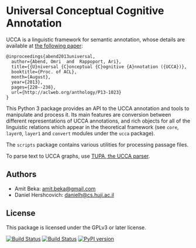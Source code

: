 Universal Conceptual Cognitive Annotation
============================
UCCA is a linguistic framework for semantic annotation, whose details
are available at [the following paper](http://www.cs.huji.ac.il/~oabend/papers/ucca_acl.pdf):

    @inproceedings{abend2013universal,
      author={Abend, Omri  and  Rappoport, Ari},
      title={{U}niversal {C}onceptual {C}ognitive {A}nnotation ({UCCA})},
      booktitle={Proc. of ACL},
      month={August},
      year={2013},
      pages={228--238},
      url={http://aclweb.org/anthology/P13-1023}
    }

This Python 3 package provides an API to the UCCA annotation and tools to
manipulate and process it. Its main features are conversion between different
representations of UCCA annotations, and rich objects for all of the linguistic
relations which appear in the theoretical framework (see `core`, `layer0`, `layer1`
and `convert` modules under the `ucca` package).

The `scripts` package contains various utilities for processing passage files.

To parse text to UCCA graphs, use [TUPA, the UCCA parser](http://www.cs.huji.ac.il/~danielh/ucca).


Authors
------
* Amit Beka: amit.beka@gmail.com
* Daniel Hershcovich: danielh@cs.huji.ac.il


License
-------
This package is licensed under the GPLv3 or later license.

[![Build Status](https://travis-ci.org/danielhers/ucca.svg?branch=master)](https://travis-ci.org/danielhers/ucca)
[![Build Status](https://ci.appveyor.com/api/projects/status/github/danielhers/ucca?svg=true)](https://ci.appveyor.com/project/danielh/ucca)
[![PyPI version](https://badge.fury.io/py/UCCA.svg)](https://badge.fury.io/py/UCCA)
